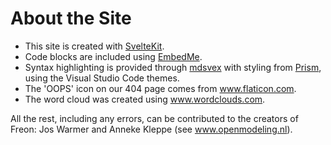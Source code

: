 # About the Site

- This site is created with <a href="https://kit.svelte.dev" target="_blank">SvelteKit</a>.
- Code blocks are included
  using <a href="https://github.com/zakhenry/embedme" target="_blank">EmbedMe</a>.
- Syntax highlighting is provided
  through <a href="https://mdsvex.com/" target="_blank">mdsvex</a> with styling
  from <a href="https://prismjs.com/" target="_blank">Prism</a>,
  using the Visual Studio Code themes.
- The 'OOPS' icon on our 404 page comes
  from <a href="https://www.flaticon.com/" title="Flaticon" target="_blank">www.flaticon.com</a>.
- The word cloud was created using <a href="https://www.wordclouds.com/" target="_blank">www.wordclouds.com</a>.

All the rest, including any errors, can be contributed to the creators of Freon: Jos Warmer and Anneke Kleppe (see <a
href="https://www.openmodeling.nl/" title="Openmodeling">www.openmodeling.nl</a>).
